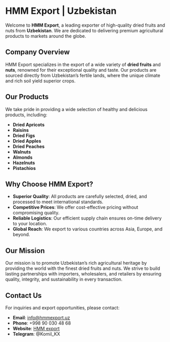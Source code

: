 

# HMM Export | Uzbekistan  

Welcome to **HMM Export**, a leading exporter of high-quality dried fruits and nuts from **Uzbekistan**. We are dedicated to delivering premium agricultural products to markets around the globe.  

## Company Overview  

HMM Export specializes in the export of a wide variety of **dried fruits** and **nuts**, renowned for their exceptional quality and taste. Our products are sourced directly from Uzbekistan’s fertile lands, where the unique climate and rich soil yield superior crops.  

## Our Products  

We take pride in providing a wide selection of healthy and delicious products, including:  

- **Dried Apricots**  
- **Raisins**  
- **Dried Figs**  
- **Dried Apples**  
- **Dried Peaches**  
- **Walnuts**  
- **Almonds**  
- **Hazelnuts**  
- **Pistachios**  

## Why Choose HMM Export?  

- **Superior Quality**: All products are carefully selected, dried, and processed to meet international standards.  
- **Competitive Prices**: We offer cost-effective pricing without compromising quality.  
- **Reliable Logistics**: Our efficient supply chain ensures on-time delivery to your location.  
- **Global Reach**: We export to various countries across Asia, Europe, and beyond.  

## Our Mission  

Our mission is to promote Uzbekistan’s rich agricultural heritage by providing the world with the finest dried fruits and nuts. We strive to build lasting partnerships with importers, wholesalers, and retailers by ensuring quality, integrity, and sustainability in every transaction.  

## Contact Us  

For inquiries and export opportunities, please contact:  

- **Email**: info@hmmexport.uz  
- **Phone**: +998 90 030 48 68
- **Website**: [HMM export](#)  
- **Telegram**: @Komil_KX  
 

